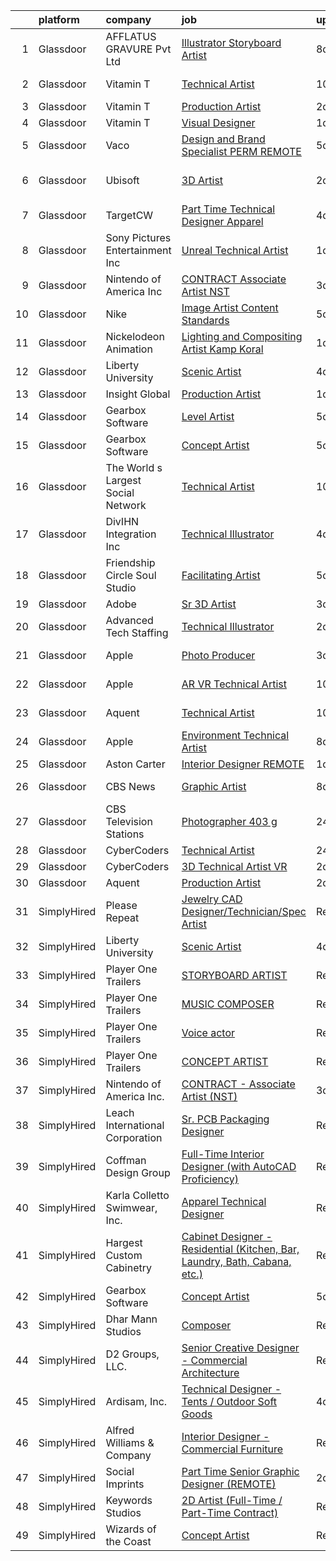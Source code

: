 

|    | platform    | company                            | job                                                                                                                                                                                                                                                                                                                                                                                                                                                                                                                                                                                                                                                                                                                                                                                                                                                                                                                                                                                                                                                                                                                                                                                                                                                                                                                                                                             | update_time   | location              |
|---:|:------------|:-----------------------------------|:--------------------------------------------------------------------------------------------------------------------------------------------------------------------------------------------------------------------------------------------------------------------------------------------------------------------------------------------------------------------------------------------------------------------------------------------------------------------------------------------------------------------------------------------------------------------------------------------------------------------------------------------------------------------------------------------------------------------------------------------------------------------------------------------------------------------------------------------------------------------------------------------------------------------------------------------------------------------------------------------------------------------------------------------------------------------------------------------------------------------------------------------------------------------------------------------------------------------------------------------------------------------------------------------------------------------------------------------------------------------------------|:--------------|:----------------------|
|  1 | Glassdoor   | AFFLATUS GRAVURE Pvt Ltd           | [Illustrator Storyboard Artist](https://www.glassdoor.com/partner/jobListing.htm?pos=118&ao=1136043&s=58&guid=000001820ae9739fabe07863ed5cba29&src=GD_JOB_AD&t=SR&vt=w&ea=1&cs=1_976639c7&cb=1658040448263&jobListingId=1007993914012&jrtk=3-0-1g85eisuvkf2s801-1g85eisvggsrn800-c403801fa18c8bfc-)                                                                                                                                                                                                                                                                                                                                                                                                                                                                                                                                                                                                                                                                                                                                                                                                                                                                                                                                                                                                                                                                             | 8d            | Remote                |
|  2 | Glassdoor   | Vitamin T                          | [Technical Artist](https://www.glassdoor.com/partner/jobListing.htm?pos=108&ao=1110586&s=58&guid=000001820ae9739fabe07863ed5cba29&src=GD_JOB_AD&t=SR&vt=w&cs=1_9e1aa8b2&cb=1658040448262&jobListingId=1007988098721&cpc=B076152010A3B66C&jrtk=3-0-1g85eisuvkf2s801-1g85eisvggsrn800-2b2d0e60afca73cd--6NYlbfkN0DMrcEu7yrtATojKJA7cEzGQ3FdRGWLh0CZQInL4ECGI6k5tN82kdM0cJmh4vC7GgiKy1q_3WkY6rjlaNyM-NFF-LMAwy3JaJF1RGub72pDl2mIPe3VnFjQnN-fePEoO685VwMCQpqIS558ZLLcSJY-3aBIAd5h5SYR4UA-W3wwIV4Y_Yl3BereeTsLQ1rYehT_8W6KobjDqTXPZfuxU3vXFvTM0dHtzLX0CYHk0psWILDbLS-RnROF4ngmqgHqkyqXrm-s8_HjgwPWWDRfcY3aiJ5kCkDzoABvITE96XzKwA8gZLR3z0y5VHRkwJt-gbGQp7AMLl1B3JxkWSJ6NGlCU2DumEovXuO4fY4xDNia2PVynNIcSA4Ci37s4JCqtmlzcti-kwiMkwqHjbgGlZq49vnEXNvalYcVnPv9to0YMThRJMzCyBVwODh3zaCW0bya78EreVt2gBojddLBmM2ckNU8yzRvBiE%3D)                                                                                                                                                                                                                                                                                                                                                                                                                                                                                                                                                            | 10d           | Sunnyvale, CA         |
|  3 | Glassdoor   | Vitamin T                          | [Production Artist](https://www.glassdoor.com/partner/jobListing.htm?pos=111&ao=1110586&s=58&guid=000001820ae9739fabe07863ed5cba29&src=GD_JOB_AD&t=SR&vt=w&cs=1_28291131&cb=1658040448262&jobListingId=1008006319064&cpc=654405A9B1E0A9F5&jrtk=3-0-1g85eisuvkf2s801-1g85eisvggsrn800-cb642c009b6d05f3--6NYlbfkN0DMrcEu7yrtATojKJA7cEzGQ3FdRGWLh0CZQInL4ECGI6k5tN82kdM0OKoro5eXmjo80z3blDf38PC1Zt8ansBjYCTwYnES0z5NsCGd3rT4nzWEd62_hqYw1dQSl6TavqWoMBaIsEHmvS04GKJ6S_7Kyf0ff_c4YqzIs8tdL5mNPBrLFKA98zWp4zqBRN-GMHsRxwv0ynaT2HXG_3m3KsdGEnD1KGzefiM5QCfW3Rw5vbGQJwQE0gG_KmckZE1PiCkfOzsHV2murA_bGPPb4W5bqqlLwxB_4uBGk60tLbauyedcBMNWe57eiq3xLNYVH2Wb9ofgHBur8ckZxsfWkTmr71yIR8m91w0ZXrX0IGSVKY3u8K2D9TPJ4pzFNX2mgYXj4KjCgcvYNj_PG4aNPalktb8y-vC7WZgBA4x-OnZsaD35GToCEqkFCC6Q5fnEEYSGaoO4xQ1z9JxUgz7OhVf9)                                                                                                                                                                                                                                                                                                                                                                                                                                                                                                                                                                         | 2d            | Remote                |
|  4 | Glassdoor   | Vitamin T                          | [Visual Designer](https://www.glassdoor.com/partner/jobListing.htm?pos=114&ao=1110586&s=58&guid=000001820ae9739fabe07863ed5cba29&src=GD_JOB_AD&t=SR&vt=w&cs=1_1fa99ed0&cb=1658040448263&jobListingId=1008008783096&cpc=654405A9B1E0A9F5&jrtk=3-0-1g85eisuvkf2s801-1g85eisvggsrn800-45b17c0ca9681f1e--6NYlbfkN0DMrcEu7yrtATojKJA7cEzGQ3FdRGWLh0CZQInL4ECGI6k5tN82kdM0OKoro5eXmjo6vJZ0dgL95ZoaZoWe3c6br8Zmt6CPYc0eKXo6Tmy6mttncp2xF37H2vBSUJcNbGzAomBuMu6Mj4Cxgdi9OeH2Qm3WGrOhWyDWi9EGb8bq668__Mf5_vQMpi3NrKlb7VO3d68ANM34iSS1G_v9km3ELh1vqo4yJz0plon1xG_FXNA9IIViX_f6b-tDENW_M06qnjESZ7lcFzqipmYyeO3FPGNAjsSjTgM0It-bQaFS7d89L2nHbXl2V8d5wCQ2bTPT7MuKPoH3n6HxI0r418YyP8ko5UHj3FfHU27TfVJRnC4eXpHPxVUl9vRx8IVhXxT_DdviyDiWuaVmr5tOkOwPtmooMZDbaCFSfzg923KIfeebVDktyGEfmUEHjmoyzXHEblIxE9ItIs0H84wRVL60)                                                                                                                                                                                                                                                                                                                                                                                                                                                                                                                                                                           | 1d            | Remote                |
|  5 | Glassdoor   | Vaco                               | [Design and Brand Specialist PERM REMOTE](https://www.glassdoor.com/partner/jobListing.htm?pos=115&ao=1110586&s=58&guid=000001820ae9739fabe07863ed5cba29&src=GD_JOB_AD&t=SR&vt=w&ea=1&cs=1_c10719cb&cb=1658040448263&jobListingId=1007997935830&cpc=8795CF9063CD573D&jrtk=3-0-1g85eisuvkf2s801-1g85eisvggsrn800-148c79f5f75ca30b--6NYlbfkN0D_sybMACCpf9B-677oK5j6rPldVB6BlrVvFjO_o-GJZbzuF-qh4PxErFUqfUsv_6vH6YLMjT2MVS0a-HyYk0hoK6stCGS3TUAKXcUlAyI4b9KnqjYkxtKlJVmERw-1YHIn2hBS3WFWDEY9Tb7UbOUnuKvkWRKAEMg34O0YToSA9YofhFtAaf2ankOzx5KNMHHDvS2FJiaDg92mXj9MNgmEnTv6bujXmQnJaA4-pSpeafpXMwy0vF2Hqn1qln96bD2XcZTUNMrosaX-Rdo7i_vM-o65-YDxShj7YwOhjKelP834u-B3TS5lKGOb5MK5GFdVvV6_neD3DZFZ_x2zWXEhp51gFkqXB4C7tQ4tBYPn0UbsqpXFnEOoDMAGC1Z0pp81PD1FHMO_B8MmAFvQMFXzlSxOZhd3KmtbEy8JMovCSvyoawIPVm_3_moXjBqBX-sr-dV16VYg7pj2dVKqAndO1DHryYNUCldcpruTziDRDg0ihzHcdM3l6xZD-wUdYPTxpouvWyrTgoVu3xWgnf0qCGcZRgkHAsvTBCgXAdFmwQ%3D%3D)                                                                                                                                                                                                                                                                                                                                                                                                                                                  | 5d            | Charlotte, NC         |
|  6 | Glassdoor   | Ubisoft                            | [3D Artist](https://www.glassdoor.com/partner/jobListing.htm?pos=127&ao=1136043&s=58&guid=000001820ae9739fabe07863ed5cba29&src=GD_JOB_AD&t=SR&vt=w&cs=1_cf6de31b&cb=1658040448264&jobListingId=1008007014085&jrtk=3-0-1g85eisuvkf2s801-1g85eisvggsrn800-1444bd3d2684aa68-)                                                                                                                                                                                                                                                                                                                                                                                                                                                                                                                                                                                                                                                                                                                                                                                                                                                                                                                                                                                                                                                                                                      | 2d            | San Francisco, CA     |
|  7 | Glassdoor   | TargetCW                           | [Part Time Technical Designer  Apparel](https://www.glassdoor.com/partner/jobListing.htm?pos=112&ao=1110586&s=58&guid=000001820ae9739fabe07863ed5cba29&src=GD_JOB_AD&t=SR&vt=w&cs=1_8e3ffe11&cb=1658040448263&jobListingId=1008001168862&cpc=FB7E4A1762AE5BEC&jrtk=3-0-1g85eisuvkf2s801-1g85eisvggsrn800-21c01eebee5600a9--6NYlbfkN0A6TktYCN0VG50lat1bxG6ZYGRoV5Av1OVF6J5hGgtfkbuLupBOf1hB4AfOK0qYtBd7wMBA6CJp82nAZ4USLNujEOWFbAMOMT4KwXvPCj_gayr3iq53d8yWc5MSqcO-k2mX1sVVPtvoxxvc30eUVqePpwhLaTIaXh15vfObKKtp0A6I0ENLoFQkQlxd6W7mJDgJS3Hed41Nk6g8VYFmYUU0xsQEOO5_xUbBT8c56hpQMDu_59-MdWJ4c_Q7--X0xv50Vs1rHvCGaxxM1a6xTDgC_VnR_Z0ZLmDYYu5yyJNqe9ak_lyMlF7Sz07s-pyqDzrUiMUptb4q5-L0fAGFNx-8ZUx3Q7c1Rmf8XZ7jrnFUtnXJpYfCoQ-IZfx51vmtV2HZUweHUJUk0DvBHa2i4-8Oa0-RtGxDLj-khzXMkj3D5reiC2PwQ8EDUfvPdUSZZ2YIjPBhvAeyUwabBAwmdopX8sCPvVpQ3F-UkoO_QTD305z7Vven4UJ_WpVctmgQCnj7SO-Kx3WstJUR7E_pDknwDIfa1PySqjSysf8MckyPuT2n3xyfOge-cII3fiR7w_6kbyyLIUfhrcqBspPEiwi00h2gTZkUtNL0e8cnfe8uxHjPqp9vChfRRRgOYzMR50q3joSy0FkhZHoKaYTVBk-dLYKGrkH1zDcXMKN9DxTM1iEJv0IYFD0tRZXDemf5M_5y-jkaRazG_wN-WqUB_kII1WGAEGjVsOA%3D)                                                                                                                                                                                                                                                                       | 4d            | Union City, CA        |
|  8 | Glassdoor   | Sony Pictures Entertainment  Inc   | [Unreal Technical Artist](https://www.glassdoor.com/partner/jobListing.htm?pos=124&ao=1136043&s=58&guid=000001820ae9739fabe07863ed5cba29&src=GD_JOB_AD&t=SR&vt=w&cs=1_970254d0&cb=1658040448263&jobListingId=1008008018946&jrtk=3-0-1g85eisuvkf2s801-1g85eisvggsrn800-8c4cc8fca3d1d87e-)                                                                                                                                                                                                                                                                                                                                                                                                                                                                                                                                                                                                                                                                                                                                                                                                                                                                                                                                                                                                                                                                                        | 1d            | Culver City, CA       |
|  9 | Glassdoor   | Nintendo of America Inc            | [CONTRACT   Associate Artist  NST ](https://www.glassdoor.com/partner/jobListing.htm?pos=120&ao=1136043&s=58&guid=000001820ae9739fabe07863ed5cba29&src=GD_JOB_AD&t=SR&vt=w&cs=1_7972a3fc&cb=1658040448263&jobListingId=1008003518390&jrtk=3-0-1g85eisuvkf2s801-1g85eisvggsrn800-22e1e981eb315bb2-)                                                                                                                                                                                                                                                                                                                                                                                                                                                                                                                                                                                                                                                                                                                                                                                                                                                                                                                                                                                                                                                                              | 3d            | Redmond, WA           |
| 10 | Glassdoor   | Nike                               | [Image Artist  Content Standards ](https://www.glassdoor.com/partner/jobListing.htm?pos=119&ao=1136043&s=58&guid=000001820ae9739fabe07863ed5cba29&src=GD_JOB_AD&t=SR&vt=w&cs=1_ec758068&cb=1658040448263&jobListingId=1007998071697&jrtk=3-0-1g85eisuvkf2s801-1g85eisvggsrn800-745d9bc22a3b1588-)                                                                                                                                                                                                                                                                                                                                                                                                                                                                                                                                                                                                                                                                                                                                                                                                                                                                                                                                                                                                                                                                               | 5d            | Beaverton, OR         |
| 11 | Glassdoor   | Nickelodeon Animation              | [Lighting and Compositing Artist  Kamp Koral ](https://www.glassdoor.com/partner/jobListing.htm?pos=130&ao=1136043&s=58&guid=000001820ae9739fabe07863ed5cba29&src=GD_JOB_AD&t=SR&vt=w&cs=1_70beeedb&cb=1658040448264&jobListingId=1008009233511&jrtk=3-0-1g85eisuvkf2s801-1g85eisvggsrn800-9e973c85f9e98b68-)                                                                                                                                                                                                                                                                                                                                                                                                                                                                                                                                                                                                                                                                                                                                                                                                                                                                                                                                                                                                                                                                   | 1d            | Burbank, CA           |
| 12 | Glassdoor   | Liberty University                 | [Scenic Artist](https://www.glassdoor.com/partner/jobListing.htm?pos=122&ao=1136043&s=58&guid=000001820ae9739fabe07863ed5cba29&src=GD_JOB_AD&t=SR&vt=w&cs=1_26ff53ea&cb=1658040448263&jobListingId=1008000451396&jrtk=3-0-1g85eisuvkf2s801-1g85eisvggsrn800-4d3fe690ba841638-)                                                                                                                                                                                                                                                                                                                                                                                                                                                                                                                                                                                                                                                                                                                                                                                                                                                                                                                                                                                                                                                                                                  | 4d            | Lynchburg, VA         |
| 13 | Glassdoor   | Insight Global                     | [Production Artist](https://www.glassdoor.com/partner/jobListing.htm?pos=110&ao=1110586&s=58&guid=000001820ae9739fabe07863ed5cba29&src=GD_JOB_AD&t=SR&vt=w&cs=1_475dee65&cb=1658040448262&jobListingId=1008008652879&cpc=654405A9B1E0A9F5&jrtk=3-0-1g85eisuvkf2s801-1g85eisvggsrn800-2735a7a879b62269--6NYlbfkN0BKkHZu3wF05EeDimN_p6sYpKCMArvwa95YdH7UpkaBCqc7l59ErwqcH9nBDsTYDe1PR3ulZddfzGGnfoqpxweGBnEkQHjAjJOPzOOSnjGsgjbLS3BLzVS9wvZauki2lGfehhX3lDb4EliQgmljNpYNpPpqDMrEgYWzxiOQnoul3y2Q5PuhjqVdUH9dTeA4sF0aaucBmReInshyIKPPupL39-RGp6oBkSAavD340QxWqyjPbw9zca3ujoxpt9wULzXOX41AoX08GHyqQXkOIY2EwW8Tj6g6NdTJ6UmwoiUi7AfKRLx8hrJp1sHpbpcC46H0dmz3SXdIo7R_Qxvm6b_WNDp7b4r6v2bTi6nvqNXO0l2tX_ym90rIRkbKZh-i8pAlIuNd4Nz7P30KCxDftEtHDNNXGg_7to40wJdJ5nyNn8zkGfnrNopOK4zzG5NHyh0msjIuhopRs9df8oA2hahSeLG3PmVoFha6t8waPb4XuA%3D%3D)                                                                                                                                                                                                                                                                                                                                                                                                                                                                                                                                             | 1d            | Irvine, CA            |
| 14 | Glassdoor   | Gearbox Software                   | [Level Artist](https://www.glassdoor.com/partner/jobListing.htm?pos=121&ao=1136043&s=58&guid=000001820ae9739fabe07863ed5cba29&src=GD_JOB_AD&t=SR&vt=w&ea=1&cs=1_83bfd6a7&cb=1658040448263&jobListingId=1007998860834&jrtk=3-0-1g85eisuvkf2s801-1g85eisvggsrn800-5d74b8d77b5eaed8-)                                                                                                                                                                                                                                                                                                                                                                                                                                                                                                                                                                                                                                                                                                                                                                                                                                                                                                                                                                                                                                                                                              | 5d            | Frisco, TX            |
| 15 | Glassdoor   | Gearbox Software                   | [Concept Artist](https://www.glassdoor.com/partner/jobListing.htm?pos=117&ao=1136043&s=58&guid=000001820ae9739fabe07863ed5cba29&src=GD_JOB_AD&t=SR&vt=w&ea=1&cs=1_4cc417e7&cb=1658040448263&jobListingId=1007998860858&jrtk=3-0-1g85eisuvkf2s801-1g85eisvggsrn800-23d94e4d67c5d3c4-)                                                                                                                                                                                                                                                                                                                                                                                                                                                                                                                                                                                                                                                                                                                                                                                                                                                                                                                                                                                                                                                                                            | 5d            | Frisco, TX            |
| 16 | Glassdoor   | The World s Largest Social Network | [Technical Artist](https://www.glassdoor.com/partner/jobListing.htm?pos=102&ao=1110586&s=58&guid=000001820ae9739fabe07863ed5cba29&src=GD_JOB_AD&t=SR&vt=w&ea=1&cs=1_25a84e7b&cb=1658040448261&jobListingId=1007988214688&cpc=217C45A42544DB93&jrtk=3-0-1g85eisuvkf2s801-1g85eisvggsrn800-a1a4e404d348c6f7--6NYlbfkN0DSgjPPcnEdvoK3uuxfISLALE6pB1FR7YSHOr_tSg5_QGIhoz_2VqUepdcKLBLI_zQIFmzuBr9mcjXu1U_GqcqSnFLGSfTR5WLUThO9br6SZoCdvmPSI0rthZgVMtUWT4jJHFhHpgjNLss2RlP5qDPR-4G2FcONWnprSe1SvgWyoZBrh6D-oNvM1YQnVNqfw3fpIpseYzeTt-E6C9bqRozKaWfixJAQhZVUXY7DYAimufqhuWmQUEaiXMU3o2gF_tUJKAcUaVmdWs7hOUwHgX_qqy2I_64RtBwggIeN_GF5RORp4Iqs4Bpq6HBgbA8yM8smud57sJvBzvT5v2yLLZfeVanLTjTjAuaWtyGdIa62ECESU8R-twx1kqkBiwz2Dgzj4zrWh2JoqnBrvReQJS7Xn7eNLdvBZeYriYOXK-4p-W47WlOrCdPmTdsTTT5YDVNd354mmDy1lDFaEGfj4VyMDe3YrG6YWgIheeN1kCBGoRwGc7FdjU8mp_twnY00ZGOQNhICoDK8z4Mr0UAsA4gKh9AQQFoEeaNuWofXWYRbgwlVgIMVnst6dFM4Kg7SJAN27Av_mPsQhMNw0QUD3-HS)                                                                                                                                                                                                                                                                                                                                                                                                                                     | 10d           | Sunnyvale, CA         |
| 17 | Glassdoor   | DivIHN Integration  Inc            | [Technical Illustrator](https://www.glassdoor.com/partner/jobListing.htm?pos=113&ao=1110586&s=58&guid=000001820ae9739fabe07863ed5cba29&src=GD_JOB_AD&t=SR&vt=w&ea=1&cs=1_3fa9bfd7&cb=1658040448263&jobListingId=1008000881895&cpc=654405A9B1E0A9F5&jrtk=3-0-1g85eisuvkf2s801-1g85eisvggsrn800-263830ea0527805f--6NYlbfkN0BJ3u6qF2wc9ICgZlvsKuNbbLBNkh5ZBfvXb2PoA2N6Q167jZcvFJgUYQitahDww1sPyhY9J4F5fVG0-EcXe7EMRIe2lOqsDNCPRSJau29SHMfl5D-smmK8dudRqLpxtjh2kZGpJfyucjqj3KvnYnats8zgReXKnu5lE7loRJgY3KYQcRyJkr9Fnts5MDoHXMTqDAw6ZChgeMaluzWn9tOHTjVxNCOx1zTvvMr1WIXastE1mog4U8zi-Q_TRSn_AwWEJaWM8HLwUYXQI8z34RSZ-3Tu77wCFTC5VV4M04yhcVDxlO7Gv6tMeagsGZxXm6ZWL2rzhS3l3vwLDWBh2jFLIYsAjkJQmaFKZmRqghvnrcHy1PzdPoP1dINyfZ7AL8CdKIgdVrV1GJxRhAnWuAyShpfnYI_dyXbfyR1IqajwRNdg62Py6kng6VkNCQIEOO4xsjf6hHPHTwIUYHBI9iAIcxTVpOCBV5F7jaWMt-suUdaD4rWa4aOWRVsRyl4070k%3D)                                                                                                                                                                                                                                                                                                                                                                                                                                                                                                                  | 4d            | Woodridge, IL         |
| 18 | Glassdoor   | Friendship Circle   Soul Studio    | [Facilitating Artist](https://www.glassdoor.com/partner/jobListing.htm?pos=101&ao=1110586&s=58&guid=000001820ae9739fabe07863ed5cba29&src=GD_JOB_AD&t=SR&vt=w&ea=1&cs=1_a4ee082b&cb=1658040448261&jobListingId=1007997379701&cpc=9C938E8DE9AD6C02&jrtk=3-0-1g85eisuvkf2s801-1g85eisvggsrn800-cd5f6426ae09bf2e--6NYlbfkN0AZiaPZyccuKjlre0e0RaBFeO48J0QExrO5hcuLctOVaIu_7Bvz8W8UOYOnx3XUNJ31wgdSvtoeeXvIxZzyZqTGxdrgCrcJVHy9sALxoqXUk9x8FcWFNXNzqSi2fRTrQ62_pavcWlSl3ZKIsgbYS5tNPu7FXYeP1obA_dE-c40LoHDPYEpMgtUU0LKUfRvJeth17mxeDRPKmY_PvDJ2frT4pkLRYGdV1PQVZDpyaPUX8OsLy7jvKFua8bR5WNrqGyYzw9D8h_pLC9Zy60IdEuFu-tI3DWB7vZ2jgItRGd4IQWQArekLOmjWZXdlUUVP8x_buR-jnp6mJe1Ad-yxajiig7fCO7kOLHkoUn6V0KaWKz00EDkXLKfa_qREOw2RcVAeGz7tP7PXHpfviQjkxHhA01wGm8-bBuDwM5Tqkp2fgc_SGAgy6Pu8_QMmCIb_K7T3t-eqoSRgNTGC44Ww3rrFyK96RwA-bh5Ooj1ovLpbUY-_IIJpVLoJwahXgM6yYbA%3D)                                                                                                                                                                                                                                                                                                                                                                                                                                                                                                                    | 5d            | West Bloomfield, MI   |
| 19 | Glassdoor   | Adobe                              | [Sr  3D Artist](https://www.glassdoor.com/partner/jobListing.htm?pos=123&ao=1136043&s=58&guid=000001820ae9739fabe07863ed5cba29&src=GD_JOB_AD&t=SR&vt=w&cs=1_6ca14dca&cb=1658040448263&jobListingId=1008002519241&jrtk=3-0-1g85eisuvkf2s801-1g85eisvggsrn800-ef08ec5ab1f4ae41-)                                                                                                                                                                                                                                                                                                                                                                                                                                                                                                                                                                                                                                                                                                                                                                                                                                                                                                                                                                                                                                                                                                  | 3d            | California            |
| 20 | Glassdoor   | Advanced Tech Staffing             | [Technical Illustrator](https://www.glassdoor.com/partner/jobListing.htm?pos=104&ao=1110586&s=58&guid=000001820ae9739fabe07863ed5cba29&src=GD_JOB_AD&t=SR&vt=w&ea=1&cs=1_b8f79db4&cb=1658040448261&jobListingId=1008005732955&cpc=5EFBB0462F9C6B7A&jrtk=3-0-1g85eisuvkf2s801-1g85eisvggsrn800-50cb0154ecf01cbf--6NYlbfkN0A9CgweQScmmzXFz_AWEu-16fuTZ4lws6om7T2AJ3_8yGS3fxso7EQq06-EfO0Qsp0Ak0hAi33wOSYFm8Xi4lPJcVlJ2an-Py1HxOhxp11c1-ZftVXExKj6-bbAiD1bDPKmH4vIErN3YopIPvL3YM-qzaiOyJCI53wUHwjRq2JuozLOAmFa6p6QhukWTBA5I0rfkyXZtsGDuBCrEFoaFp3pKJAo83oHa4kFk5CnWZ7elS2QyWEXKc3sA2OWgBPwhhC0HutoY5VJmspT3d_ON8Lqq06ldzPcikmmiRW0XPp4oeF1rKXevVRfAbJtI-5_Y02juGp3zU9MB-yVlC1PYtIAFSXNk2P5dosCmk7vXV_1UHsAC6taKgWDtKBXgICRUeoDmXxwuRWdd7pUW3HCC8h8kfFCNv-dDWv6VROR3XmNFNzJop8anDig3fuwfCIzWEtPFWvdQycYLt91NxuAAS4m-AEoF4MzqtvXPqyYmlGOQzm63ZyM1z7JKfj0r0A5FNcuBPbpiPi1_g%3D%3D)                                                                                                                                                                                                                                                                                                                                                                                                                                                                                                    | 2d            | Woodridge, IL         |
| 21 | Glassdoor   | Apple                              | [Photo Producer](https://www.glassdoor.com/partner/jobListing.htm?pos=128&ao=1136043&s=58&guid=000001820ae9739fabe07863ed5cba29&src=GD_JOB_AD&t=SR&vt=w&cs=1_2b891175&cb=1658040448264&jobListingId=1008004210252&jrtk=3-0-1g85eisuvkf2s801-1g85eisvggsrn800-8e9e270efa9ebc8d-)                                                                                                                                                                                                                                                                                                                                                                                                                                                                                                                                                                                                                                                                                                                                                                                                                                                                                                                                                                                                                                                                                                 | 3d            | Cupertino, CA         |
| 22 | Glassdoor   | Apple                              | [AR VR Technical Artist](https://www.glassdoor.com/partner/jobListing.htm?pos=129&ao=1136043&s=58&guid=000001820ae9739fabe07863ed5cba29&src=GD_JOB_AD&t=SR&vt=w&cs=1_b925be3c&cb=1658040448264&jobListingId=1007989002524&jrtk=3-0-1g85eisuvkf2s801-1g85eisvggsrn800-8254556c2ea2f0d4-)                                                                                                                                                                                                                                                                                                                                                                                                                                                                                                                                                                                                                                                                                                                                                                                                                                                                                                                                                                                                                                                                                         | 10d           | Cupertino, CA         |
| 23 | Glassdoor   | Aquent                             | [Technical Artist](https://www.glassdoor.com/partner/jobListing.htm?pos=105&ao=1110586&s=58&guid=000001820ae9739fabe07863ed5cba29&src=GD_JOB_AD&t=SR&vt=w&cs=1_69a17f7e&cb=1658040448261&jobListingId=1007987529256&cpc=1CBFC3E34E2A31FF&jrtk=3-0-1g85eisuvkf2s801-1g85eisvggsrn800-0f80ce9de65ae140--6NYlbfkN0DMrcEu7yrtATojKJA7cEzGQ3FdRGWLh0CZQInL4ECGI9gD0Wolx9R2v-Aex0-GK06FwClXS21Zeo-jUYyPMhNF8AfWcWf9-vdKsC-nJ5kZtI18OgUyh8ClzkWlD743XY0hWpKEYLEV2ixJ6py4X1HGlX7qQYN53uIYP-Rz3Kvnmffz8lJofCZDxnlSMADKDoOHGSL_8UjwDysSh_4FkWu812wBVOzpBCWp1cyylPvy2tkFJTutTTQaz7vpVVUkP_AEBhSB12vvl9VkTnSbMwT7wRpCO7nLK5vUwlKnbT5u61_XTO0D7CMwRXAEPEdImKxmCPHNmPFemlFPO4kH2LN13GKHkjBvu8jsJMiHK2Wk50eqCmVW8hT2XYgy0tIkX143OvYHqg0WG_ANFDzYi4tafqoG_u_kEprM8jdCdEtaT3Ijgromnd37RPcX8gbu1xrtx0eQhaghEQ%3D%3D)                                                                                                                                                                                                                                                                                                                                                                                                                                                                                                                                                                              | 10d           | Sunnyvale, CA         |
| 24 | Glassdoor   | Apple                              | [Environment Technical Artist](https://www.glassdoor.com/partner/jobListing.htm?pos=103&ao=1110586&s=58&guid=000001820ae9739fabe07863ed5cba29&src=GD_JOB_AD&t=SR&vt=w&cs=1_95ff9ac5&cb=1658040448260&jobListingId=1007993991310&cpc=F41FEAB56D215062&jrtk=3-0-1g85eisuvkf2s801-1g85eisvggsrn800-fcf15d6e75ddb4fb--6NYlbfkN0BvKrLyj5gPmtZO9T8euul8TCxuuKNOtzRJOomxnwSEodTz2Bc-sPZl5OJ9R4TJsNcmDZ0l2LB6DrSnwurn1K0vJ4iTjl9QW1JhBWTF0sXP1R9ts6Ae-JoDFyTmVPZfYj5lbR6qxK1JlFKY1Gwlbcyi0vLO8WwnTX4dOHZ3APzh0glidrs7CQa9MGOgSKR3nfJa1ekP0LYDJfKsValTJ_l5yWOpgPKnZVMH6lhn0tivMl1G9Zccrd4HgV42aK2X4pjmKAt0zRoLM5k-TeN3N5uGnwNK0ydFSks0KN0oi2fAyFjyB2346MYYjNdwBIipCOM5evMRz0z8S1z-POtVv62ztPgiHQ6Uf87uf2KRR3kILqklkIIW3b30-BOH937gcC8mZauxzAaL6pyyBoytV5BqW9rIb86o4XnLsiF2R-i8holy2mEepkGas5N60t9W_nGIaZcCjEEhJVJBHq8Xvks45uqV0Exgh35TW1vjT7Zc-ShQm3kLR5GZ6ZDdN2Vneaqp98DW6-5_2tE3rlBl9MWJrG2MZXgQBcKOIthsbkE_SJD1AXxvkVPzaoHBVJSELdUYXkIW1aRNghiJ3kVOlnKqE14WTfHNsEKco5i2pYg8CS-IBXVXcXjpktMf6nwzmWq2mp9OaRc6LVasKoBIuE9eBKD4SRAcs8_kNl4YMJQIq7nrFY7QCQJxtozJczz8xPDxsDkIbTw2kwHos1F8YZtpLC7xyHHucgB7U-nfQ0r0IuXqFotDAiVoAlY96cdolr8a_hMU5jhvz-ZCm71M6dSLiV5ayN5YpLBR3S0aeNCHf0w0U0WNly8WK8XWdYJldWW6fMV6Jsl9WZPty4fa9Bg20ihwfJbuy80MTKlBM5a-moRY9tYUxmP-vsoEeOOy2rPzfsYUq4p5_ngg_3tjMah-jjGDzSajZxJh8FHkeAP_I0qoyiG3FyIB4pLtT26XTDXOanLf1kW0jA%3D%3D)                                  | 8d            | Culver City, CA       |
| 25 | Glassdoor   | Aston Carter                       | [Interior Designer  REMOTE](https://www.glassdoor.com/partner/jobListing.htm?pos=116&ao=1110586&s=58&guid=000001820ae9739fabe07863ed5cba29&src=GD_JOB_AD&t=SR&vt=w&ea=1&cs=1_c459758e&cb=1658040448263&jobListingId=1008007208348&cpc=2CAED5C921A5F994&jrtk=3-0-1g85eisuvkf2s801-1g85eisvggsrn800-dfbcd2c45c4da4aa--6NYlbfkN0ChYVx_I3yfZ_JDY3EFoivtqvi_stwnZ_kRt8Dowt_l_d1ydueao4NEv8X4QANiVn-DGhdYAr2Z0BkKOVXnx-X7H4kZz5jK0GYPqF2V4RAG-DbJS1HQAZ4UwRjSmlIwgSjtrMOYWQYf5z8JyH_Fv8R-3uf9a2ej1aHUv1dmBPWsWE1Kx7qYGytS4R-CV3XPT9a9dwnQjQEadamzJCQc_i4IJHYLjq9K_qOmeEVlr1wekwCynljX13HyURJ02ytvcnwM9pf7CmvcW8wIb7UjSZoKRcO5hH72y21ZJHNQDWHqLBUcFZSnJneee_59KlJYMqEVhZ8VbLwdnpNPGK8d1SAp7pQaT2JsVZJY7QOTJc5hqSzFWP8gfprMRCF6CdUHhTX6vvMnV-YybXXUIiSn7yHZLT7ENpH77iAG15BZ1ftxBVJ_1PakmYcTrGtcnSQoWac5rzpeKeIBL8qj4LMMJh_bAE5jOAmatid35a17ToLyeYDClzNf94NbmcjqvjnH3JDsl81AeQe8MbMbcAldY3a-3RtIK1lSj2VP7wVTbLMCC4SsUAPjLGMpn7kQmTGZuG6cCofRpQ8u7Bx770cRhLbmHr-rLect05khaMSYsILQm5mKCEDhtdl_5jQOg8C3fBIgcUOVWMqLSijsGRc26H2QhZbq1PV7ykaC3HcOkpwwCe9gz9I8IheXkuCJqfLiRJBc9PLdCH3H0yVwRcZ07fLWXt5TgzOddSPDRpYGkU85IFLOKqGPg7fWWI8N48RPNPBau71b-54z0ZVxizck-DHISKjxgAc57MgN-CzIzusH3sM0Rx4860PeDM6T8_FaqgjqVvWREnanJmW7apbG-HIv15A2792Ngl1eUjvhcfXSR7g7dL-Coivz6wOOTJxxvrXAyWYMNkbjjW4k8ecAyFa0VUzFl4AcrlqcO75g4eEEd5_x0noPeJYoD_jCMnos9HX7_IhBP2QRbw%3D%3D)                                | 1d            | Seattle, WA           |
| 26 | Glassdoor   | CBS News                           | [Graphic Artist](https://www.glassdoor.com/partner/jobListing.htm?pos=126&ao=1136043&s=58&guid=000001820ae9739fabe07863ed5cba29&src=GD_JOB_AD&t=SR&vt=w&cs=1_53879a50&cb=1658040448264&jobListingId=1007993094417&jrtk=3-0-1g85eisuvkf2s801-1g85eisvggsrn800-cf78543cdbe56645-)                                                                                                                                                                                                                                                                                                                                                                                                                                                                                                                                                                                                                                                                                                                                                                                                                                                                                                                                                                                                                                                                                                 | 8d            | New York, NY          |
| 27 | Glassdoor   | CBS Television Stations            | [Photographer 403 g ](https://www.glassdoor.com/partner/jobListing.htm?pos=125&ao=1136043&s=58&guid=000001820ae9739fabe07863ed5cba29&src=GD_JOB_AD&t=SR&vt=w&cs=1_c428a409&cb=1658040448263&jobListingId=1008009866959&jrtk=3-0-1g85eisuvkf2s801-1g85eisvggsrn800-08c428728d3726e9-)                                                                                                                                                                                                                                                                                                                                                                                                                                                                                                                                                                                                                                                                                                                                                                                                                                                                                                                                                                                                                                                                                            | 24h           | Studio City, CA       |
| 28 | Glassdoor   | CyberCoders                        | [Technical Artist](https://www.glassdoor.com/partner/jobListing.htm?pos=107&ao=1110586&s=58&guid=000001820ae9739fabe07863ed5cba29&src=GD_JOB_AD&t=SR&vt=w&ea=1&cs=1_d1f60964&cb=1658040448262&jobListingId=1008009347973&cpc=47CFDC01B3F81FAC&jrtk=3-0-1g85eisuvkf2s801-1g85eisvggsrn800-377284a2809b6bb2--6NYlbfkN0CpFJQzrgRR8WqXWK1qKKEqALWJw739KlKqr2H-MSI4eoBlI4EFrmor2FYZMP3muM3dZV5yHSdTOnTEAqDO0l0pYp9cL7c_BvdvjwW-C-QQu-jPKvmqLspYrwbaqFm6YOwOfCvz3s7KtTh83vLXBB4fw0_Wbn5Un6382nXGwcNC-K7wR_UgTtjt825FOzN1TkA0qSgVkTnfl1WZUy0CYZG6EYYgNl7mEwzRcdDYPiZb1cZphwZJ4H5XGRKsnZv1KuKNaNZkYihhqbQSk9L8zM-K8dxRZLJsGf4yBRxYuK_d5FnovpyVxa5Xy1dUj8tQJTVMLUC2Bfs4men091AuH_7Vh7YOeJV7qUGl-k-muOL8QhHxxfugF-YC7OprNM-B71Cd-B7tI_pVHPVKc4SVaPEwYpAwihZbbCvWi4_aI5LwCIlAquEDViiByqKH2FwwdKiulIQgtshDi8W2s3RsNhg4P66KLX5zqvgK1vA1JPIfNkGpZZUTDU5AQzWnK3lGmCtLyS6V7aumIh5HTYtf1T7ZlJnXCyVOdOEoN5svkh1lXEhy-eukq7RmR-9aHMxBhVmnCQV_WL8rpp3VE1MGXKEHH_kL4Ot3v1AqmHGByjvC9vg3HZxAezNrRSWIxKF3VYf71kVhGd8I-nSvp8MJyo-9GZd3bR_D6myQSBlKqr6jEGa4BuRwMOYOLg2xVIGnMyFWfwvaxcw5-hR6XRy4AjchuuV2HcXTjEBRJ9D1etcAZJC3L5gqjb2TbbhrlC2uRAJ4ImO9IeaKgx8lTuZ5ex8KZsAuFw-csnh6LbnpgR9EeUPQ4op-IN7UAEfC1--n-MU1lSSvd4q8FSrg6InNKAZj-XaHkiOy-OyiCjbCq6QTuWA7KD-b2Q6LE_Ke6sLMdZWpZGMdZARj6X4OEaFk4fnENHk5_ZqoaN2ILq3PBY8oHwKfBzwirn9Pupum9duHmLOUgYKypGOQnTKnn7H0v8M27SIDGrN02F4oVxUGJUVV8Q%3D%3D)         | 24h           | Austin, TX            |
| 29 | Glassdoor   | CyberCoders                        | [3D Technical Artist  VR ](https://www.glassdoor.com/partner/jobListing.htm?pos=109&ao=1110586&s=58&guid=000001820ae9739fabe07863ed5cba29&src=GD_JOB_AD&t=SR&vt=w&ea=1&cs=1_069ed76b&cb=1658040448262&jobListingId=1008006663213&cpc=47CFDC01B3F81FAC&jrtk=3-0-1g85eisuvkf2s801-1g85eisvggsrn800-03c9953327783637--6NYlbfkN0CpFJQzrgRR8WqXWK1qKKEqALWJw739KlKqr2H-MSI4eoBlI4EFrmor2FYZMP3muM2kxx5uO2PbG6Y6Ho8zEjco2cwkXHpZZwrQcOn0LZ1gpxgKjPHJ6YPAV_noG6HkdhJcbtSFg6hrNAlIFGogbiOPeyvvjQ_uZZIpyEQ05gXOsooAH59MatN4KXTagvVUtXFeX0OvxjRduVrbT2IyhUBY71JPbMOJoOMGx1wJBWmMFDd2sA924ggnLy-4T_FLAaLS0nljihUN9WXqV3VTkGYejz2RbrvePI-EkKHXVk2rYwf0MsvRWhitn2DRIaJQqqd61-HlgTkFDFWtbY_uEhcOTgo5dxH8WgNLLOSKkS6mhpZmxUO6YRoQOoJOdpq4ii82ozICcWvJmsTcIJQJP2rBN_aMLetqccNNliDBwQjWAPBKrs0-BfNatV6DZDzw4TBd_aFNqXQcD6BNgqvifH0jy0yBiCyj1kKmT-eFW3oTjQr8pyShQ80CeNyp79hbWB9e_VMyvohtTqR-x_-AJtuljlouacH1Vwc2eVFIFx3QF4kQhdoMXs_YO3HmRV0PNci22rS5oP9hFiDUe_uH3lq_tCn0lNu08AcR-VVBSap4IpOb1_KApxVy5icwRW5YAnCQAjNpPRHjFInEYF6-4Hhx7FIEwuuuAwZ2WEN3lj4UhmSxfvNAHQwl4wh6PRNRx_5hV6Hm50cxTTwTaVcrBxt8trrhKHjMTKn6_vKJlslfzmiE-1jZlzDoFTxL2riYjaPjFNataZj_iBRAHuM9DnuT_gIV2HRGR_-WaRv0gffF7TZwq2f52ru2lpxgsbqqtRa6h2Q-rtA9sxIyRfJ2XiH2zymW2HbN0t6niX6s3xvsAkl4tHklEslwmatBccnOqwRzv7gpmqshW1nDJlPukQLK98sJwzW_yJaoWnPiE7T7xTG2VJ7DBUDfVWibY-AgrZgCMk63mM5GvaoCaSS1uOUbxuVlNWamssVgwRLz-pJD3g%3D%3D) | 2d            | Venice, CA            |
| 30 | Glassdoor   | Aquent                             | [Production Artist](https://www.glassdoor.com/partner/jobListing.htm?pos=106&ao=1110586&s=58&guid=000001820ae9739fabe07863ed5cba29&src=GD_JOB_AD&t=SR&vt=w&cs=1_cd2f8ae8&cb=1658040448261&jobListingId=1008006434608&cpc=451933188B21919D&jrtk=3-0-1g85eisuvkf2s801-1g85eisvggsrn800-c8f15266179b927b--6NYlbfkN0DMrcEu7yrtATojKJA7cEzGQ3FdRGWLh0CZQInL4ECGI9gD0Wolx9R2EDT7B77c2cQEUGPDUSTbuxhLw23tpuGCzUJpDT0Yu4R-59SbwJZtuyYwbqhVx61IJxk5BNVB2D0YkjgNrZdvEswSd6T4OZ1MwaDEuOPnXAKSr2CKggTv1hatWDL2VNb2p-HQad2rmVOJAXzQB4h2BLPd0dglJsmfG2oogxoOQCCQkK4mQgGx2zsAGfTX_RG4Tn2zunMADwx7ysg-Whsfw34EUD_PgPCIUltp2LCVEgx3IKXDVJf4DlJqBwMUz7asejkxFAwa1N09jhYxUSrI4XsPB74klW3lJxClSIguGC_eNrHWB3HEQfWCrfGRlDkL6tQ56sWPNyKxxHb7Cn6ToxROj0sc53a37JNTgwKDZIlHozeBFZsJdB60kHO8ys6CkiZAkEvKAeUWniiiCiahWg%3D%3D)                                                                                                                                                                                                                                                                                                                                                                                                                                                                                                                                                                             | 2d            | Remote                |
| 31 | SimplyHired | Please Repeat                      | [Jewelry CAD Designer/Technician/Spec Artist](https://www.simplyhired.com/job/ppvf2r7N8yLNgoIwL-weD7YzaNH1jvE5SEhz67ZiaDq4BDi4XKidNA?q=technical+artist)                                                                                                                                                                                                                                                                                                                                                                                                                                                                                                                                                                                                                                                                                                                                                                                                                                                                                                                                                                                                                                                                                                                                                                                                                        | Recently      | Sunrise, FL           |
| 32 | SimplyHired | Liberty University                 | [Scenic Artist](https://www.simplyhired.com/job/LrfSuookIJ8hUbwdWj0F77euHYyJtLCu9d0uFdzhU0ck2Z46kZ_-4A?q=technical+artist)                                                                                                                                                                                                                                                                                                                                                                                                                                                                                                                                                                                                                                                                                                                                                                                                                                                                                                                                                                                                                                                                                                                                                                                                                                                      | 4d            | Lynchburg, VA         |
| 33 | SimplyHired | Player One Trailers                | [STORYBOARD ARTIST](https://www.simplyhired.com/job/WsM3HESh11erc7gbrwmB9wOuLc4G8EpuzkIDIBZRmQv2tJ5MIdyzZQ?q=technical+artist)                                                                                                                                                                                                                                                                                                                                                                                                                                                                                                                                                                                                                                                                                                                                                                                                                                                                                                                                                                                                                                                                                                                                                                                                                                                  | Recently      | Bellingham, WA        |
| 34 | SimplyHired | Player One Trailers                | [MUSIC COMPOSER](https://www.simplyhired.com/job/Q15JfoKbrkv-b2B-w2mK05CTMp4EFK54X0BEOiWYbh53jaGHY360RA?q=technical+artist)                                                                                                                                                                                                                                                                                                                                                                                                                                                                                                                                                                                                                                                                                                                                                                                                                                                                                                                                                                                                                                                                                                                                                                                                                                                     | Recently      | Bellingham, WA        |
| 35 | SimplyHired | Player One Trailers                | [Voice actor](https://www.simplyhired.com/job/spDD-EJ3TjYBjE8eMRZ9eEmKaVlWQD6z3yRQeU5qhxOkgExTKczNWQ?q=technical+artist)                                                                                                                                                                                                                                                                                                                                                                                                                                                                                                                                                                                                                                                                                                                                                                                                                                                                                                                                                                                                                                                                                                                                                                                                                                                        | Recently      | Bellingham, WA        |
| 36 | SimplyHired | Player One Trailers                | [CONCEPT ARTIST](https://www.simplyhired.com/job/NHSymmraphyw8uHdSkV5Et_VVAdt0q4UIaYh_zD91KukT2nlM8P-Uw?q=technical+artist)                                                                                                                                                                                                                                                                                                                                                                                                                                                                                                                                                                                                                                                                                                                                                                                                                                                                                                                                                                                                                                                                                                                                                                                                                                                     | Recently      | Bellingham, WA        |
| 37 | SimplyHired | Nintendo of America Inc.           | [CONTRACT - Associate Artist (NST)](https://www.simplyhired.com/job/jz_chis8vNlChKhg0vtJIKQo_nM1MiVfAlwJyWxG_0Sqt_r6pCLAHg?q=technical+artist)                                                                                                                                                                                                                                                                                                                                                                                                                                                                                                                                                                                                                                                                                                                                                                                                                                                                                                                                                                                                                                                                                                                                                                                                                                  | 3d            | Redmond, WA           |
| 38 | SimplyHired | Leach International Corporation    | [Sr. PCB Packaging Designer](https://www.simplyhired.com/job/CY_L3ifU6jHJIruCEt2By_gDJBLASOEM4rp4V4wOYWCvOYRfJANygg?q=technical+artist)                                                                                                                                                                                                                                                                                                                                                                                                                                                                                                                                                                                                                                                                                                                                                                                                                                                                                                                                                                                                                                                                                                                                                                                                                                         | Recently      | Buena Park, CA        |
| 39 | SimplyHired | Coffman Design Group               | [Full-Time Interior Designer (with AutoCAD Proficiency)](https://www.simplyhired.com/job/Xx7hJsbn6OIObeoohRD70Y4VdH0y_sC279UDSdlsem1MGWNh8Uj_rg?q=technical+artist)                                                                                                                                                                                                                                                                                                                                                                                                                                                                                                                                                                                                                                                                                                                                                                                                                                                                                                                                                                                                                                                                                                                                                                                                             | Recently      | Naples, FL            |
| 40 | SimplyHired | Karla Colletto Swimwear, Inc.      | [Apparel Technical Designer](https://www.simplyhired.com/job/Qr5Yivkadif3x0WiotbCPbPSupSEBhewDF-d-zv19NsITj4UT9qPPw?q=technical+artist)                                                                                                                                                                                                                                                                                                                                                                                                                                                                                                                                                                                                                                                                                                                                                                                                                                                                                                                                                                                                                                                                                                                                                                                                                                         | Recently      | Vienna, VA            |
| 41 | SimplyHired | Hargest Custom Cabinetry           | [Cabinet Designer - Residential (Kitchen, Bar, Laundry, Bath, Cabana, etc.)](https://www.simplyhired.com/job/eqrMA3UfNogcdBAaE0p_d3QqCc7UzNbwjeG0yjY7lLILwYbdu_9WtA?q=technical+artist)                                                                                                                                                                                                                                                                                                                                                                                                                                                                                                                                                                                                                                                                                                                                                                                                                                                                                                                                                                                                                                                                                                                                                                                         | Recently      | Cumberland County, NJ |
| 42 | SimplyHired | Gearbox Software                   | [Concept Artist](https://www.simplyhired.com/job/zm_GLgZZuFF002QCrAeJCjw_ZqLtY96Khw2P1rCnOnLcRNk6Jgl8aA?q=technical+artist)                                                                                                                                                                                                                                                                                                                                                                                                                                                                                                                                                                                                                                                                                                                                                                                                                                                                                                                                                                                                                                                                                                                                                                                                                                                     | 5d            | Frisco, TX            |
| 43 | SimplyHired | Dhar Mann Studios                  | [Composer](https://www.simplyhired.com/job/ZB_CaDWShcP3YG5ieYwZ6V9PCkGln389G2Qs6kl93PpbThhAYaRPFQ?q=technical+artist)                                                                                                                                                                                                                                                                                                                                                                                                                                                                                                                                                                                                                                                                                                                                                                                                                                                                                                                                                                                                                                                                                                                                                                                                                                                           | Recently      | Burbank, CA           |
| 44 | SimplyHired | D2 Groups, LLC.                    | [Senior Creative Designer - Commercial Architecture](https://www.simplyhired.com/job/Yzphuvu4v4KIeGAg97r-GC4K2aaGuq7WuIAfSSpOBYl9P_dmzDtnLw?q=technical+artist)                                                                                                                                                                                                                                                                                                                                                                                                                                                                                                                                                                                                                                                                                                                                                                                                                                                                                                                                                                                                                                                                                                                                                                                                                 | Recently      | King of Prussia, PA   |
| 45 | SimplyHired | Ardisam, Inc.                      | [Technical Designer - Tents / Outdoor Soft Goods](https://www.simplyhired.com/job/EaaUY8P8CZC-jWtF3gBuBBAHyCWnw5U7xo5UZYeE6UCkveJkbwWE3A?q=technical+artist)                                                                                                                                                                                                                                                                                                                                                                                                                                                                                                                                                                                                                                                                                                                                                                                                                                                                                                                                                                                                                                                                                                                                                                                                                    | 4d            | Cumberland, WI        |
| 46 | SimplyHired | Alfred Williams & Company          | [Interior Designer - Commercial Furniture](https://www.simplyhired.com/job/hCKRF2iusRetU5KFSkdmgQlX7W00Um1nOkkg1ElGV0mKaHyzrtphQQ?q=technical+artist)                                                                                                                                                                                                                                                                                                                                                                                                                                                                                                                                                                                                                                                                                                                                                                                                                                                                                                                                                                                                                                                                                                                                                                                                                           | Recently      | Nashville, TN         |
| 47 | SimplyHired | Social Imprints                    | [Part Time Senior Graphic Designer (REMOTE)](https://www.simplyhired.com/job/tIPn-xge2vjwTSS4ZrsN2W-EcvrxoUAPTNAT5Z-xgwv6IQkx-4qcbA?q=technical+artist)                                                                                                                                                                                                                                                                                                                                                                                                                                                                                                                                                                                                                                                                                                                                                                                                                                                                                                                                                                                                                                                                                                                                                                                                                         | 2d            | Remote                |
| 48 | SimplyHired | Keywords Studios                   | [2D Artist (Full-Time / Part-Time Contract)](https://www.simplyhired.com/job/k2ii3kP2iAyY7JTeVBmPG0DFIVOKYyItMtwLSQYhabLCzEI39sKhPg?q=technical+artist)                                                                                                                                                                                                                                                                                                                                                                                                                                                                                                                                                                                                                                                                                                                                                                                                                                                                                                                                                                                                                                                                                                                                                                                                                         | Recently      | Remote                |
| 49 | SimplyHired | Wizards of the Coast               | [Concept Artist](https://www.simplyhired.com/job/SjBy94XLfKSxTwcGCahgwVIgrHuwesBu7OeojswSGXPBUuUrIw-Qug?q=technical+artist)                                                                                                                                                                                                                                                                                                                                                                                                                                                                                                                                                                                                                                                                                                                                                                                                                                                                                                                                                                                                                                                                                                                                                                                                                                                     | Recently      | Bellevue, WA          |